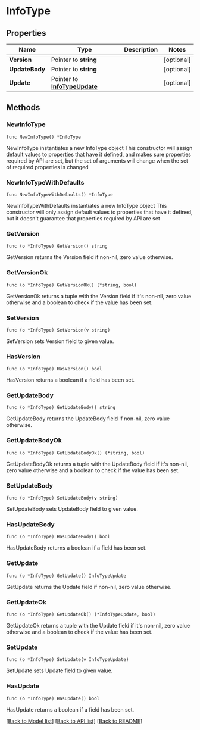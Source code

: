# InfoType

## Properties

Name | Type | Description | Notes
------------ | ------------- | ------------- | -------------
**Version** | Pointer to **string** |  | [optional] 
**UpdateBody** | Pointer to **string** |  | [optional] 
**Update** | Pointer to [**InfoTypeUpdate**](InfoType_update.md) |  | [optional] 

## Methods

### NewInfoType

`func NewInfoType() *InfoType`

NewInfoType instantiates a new InfoType object
This constructor will assign default values to properties that have it defined,
and makes sure properties required by API are set, but the set of arguments
will change when the set of required properties is changed

### NewInfoTypeWithDefaults

`func NewInfoTypeWithDefaults() *InfoType`

NewInfoTypeWithDefaults instantiates a new InfoType object
This constructor will only assign default values to properties that have it defined,
but it doesn't guarantee that properties required by API are set

### GetVersion

`func (o *InfoType) GetVersion() string`

GetVersion returns the Version field if non-nil, zero value otherwise.

### GetVersionOk

`func (o *InfoType) GetVersionOk() (*string, bool)`

GetVersionOk returns a tuple with the Version field if it's non-nil, zero value otherwise
and a boolean to check if the value has been set.

### SetVersion

`func (o *InfoType) SetVersion(v string)`

SetVersion sets Version field to given value.

### HasVersion

`func (o *InfoType) HasVersion() bool`

HasVersion returns a boolean if a field has been set.

### GetUpdateBody

`func (o *InfoType) GetUpdateBody() string`

GetUpdateBody returns the UpdateBody field if non-nil, zero value otherwise.

### GetUpdateBodyOk

`func (o *InfoType) GetUpdateBodyOk() (*string, bool)`

GetUpdateBodyOk returns a tuple with the UpdateBody field if it's non-nil, zero value otherwise
and a boolean to check if the value has been set.

### SetUpdateBody

`func (o *InfoType) SetUpdateBody(v string)`

SetUpdateBody sets UpdateBody field to given value.

### HasUpdateBody

`func (o *InfoType) HasUpdateBody() bool`

HasUpdateBody returns a boolean if a field has been set.

### GetUpdate

`func (o *InfoType) GetUpdate() InfoTypeUpdate`

GetUpdate returns the Update field if non-nil, zero value otherwise.

### GetUpdateOk

`func (o *InfoType) GetUpdateOk() (*InfoTypeUpdate, bool)`

GetUpdateOk returns a tuple with the Update field if it's non-nil, zero value otherwise
and a boolean to check if the value has been set.

### SetUpdate

`func (o *InfoType) SetUpdate(v InfoTypeUpdate)`

SetUpdate sets Update field to given value.

### HasUpdate

`func (o *InfoType) HasUpdate() bool`

HasUpdate returns a boolean if a field has been set.


[[Back to Model list]](../README.md#documentation-for-models) [[Back to API list]](../README.md#documentation-for-api-endpoints) [[Back to README]](../README.md)



